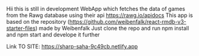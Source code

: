 Hii this is still in development WebApp which fetches the data of games from the Rawg database using their api
https://rawg.io/apidocs 
This app is based on the repository (https://github.com/weibenfalk/react-rmdb-v3-starter-files) made by Weibenfalk
Just clone the repo and run
npm install and npm start and develope it further



Link TO SITE:  https://sharp-saha-9c49cb.netlify.app
